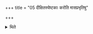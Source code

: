 +++
title = "05 दीक्षितस्येष्टकाः करोति मासप्रभृतिषु"

+++

<details><summary>थिते</summary>

दीक्षितस्येष्टकाः करोति मासप्रभृतिषु दीक्षाकल्पेषु पुरस्ताददीक्षितस्येतरेषूपरिष्टात्प्राजापत्यात्पशोः ५
</details>
